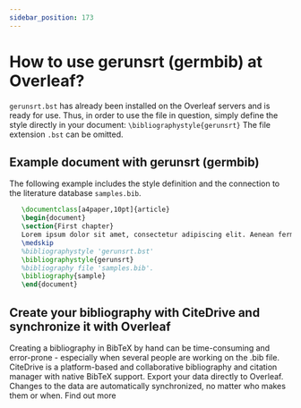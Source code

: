 ```yaml
---
sidebar_position: 173
---
```


# How to use gerunsrt (germbib) at Overleaf?
`gerunsrt.bst` has already been installed on the Overleaf servers and is ready for use. Thus, in order to use the file in question, simply define the style directly in your document: `\bibliographystyle{gerunsrt}` The file extension `.bst` can be omitted.

## Example document with gerunsrt (germbib)
The following example includes the style definition and the connection to the literature database `samples.bib`.
```tex
   \documentclass[a4paper,10pt]{article}
   \begin{document}
   \section{First chapter}
   Lorem ipsum dolor sit amet, consectetur adipiscing elit. Aenean fermentum justo massa, ut maximus mauris sodales et. Aenean vel elit a erat rhoncus pharetra.
   \medskip
   %bibliographystyle 'gerunsrt.bst'
   \bibliographystyle{gerunsrt}
   %bibliography file 'samples.bib'.
   \bibliography{sample}
   \end{document}
```

## Create your bibliography with CiteDrive and synchronize it with Overleaf
Creating a bibliography in BibTeX by hand can be time-consuming and error-prone - especially when several people are working on the .bib file. CiteDrive is a platform-based and collaborative bibliography and citation manager with native BibTeX support. Export your data directly to Overleaf. Changes to the data are automatically synchronized, no matter who makes them or when. Find out more